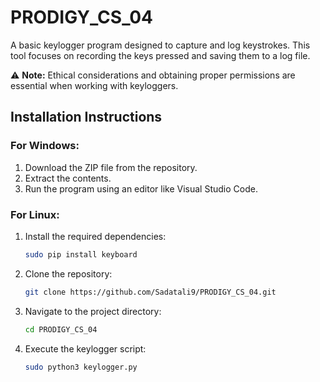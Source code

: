 

# PRODIGY_CS_04

A basic keylogger program designed to capture and log keystrokes. This tool focuses on recording the keys pressed and saving them to a log file.

⚠️ **Note:** Ethical considerations and obtaining proper permissions are essential when working with keyloggers.

## Installation Instructions

### For Windows:
1. Download the ZIP file from the repository.
2. Extract the contents.
3. Run the program using an editor like Visual Studio Code.

### For Linux:
1. Install the required dependencies:
    ```bash
    sudo pip install keyboard
    ```
2. Clone the repository:
    ```bash
    git clone https://github.com/Sadatali9/PRODIGY_CS_04.git
    ```
3. Navigate to the project directory:
    ```bash
    cd PRODIGY_CS_04
    ```
4. Execute the keylogger script:
    ```bash
    sudo python3 keylogger.py
    ```
